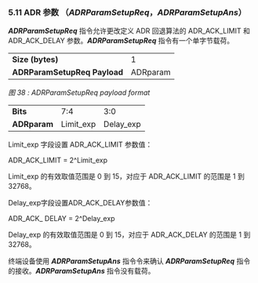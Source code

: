 ### 5.11 ADR 参数 （***ADRParamSetupReq***，***ADRParamSetupAns***）

***ADRParamSetupReq*** 指令允许更改定义 ADR 回退算法的 ADR_ACK_LIMIT 和 ADR_ACK_DELAY 参数。***ADRParamSetupReq*** 指令有一个单字节载荷。


<table class="lora-table">
   <tr>
      <td><b>Size (bytes)</b></td>   
      <td>1</td>   
   </tr>
   <tr>
      <td><b>ADRParamSetupReq Payload</b></td>
      <td>ADRparam</td>
   </tr>
</table>   

*图 38 : ADRParamSetupReq payload format*

<table class="lora-table">
   <tr>
      <td><b>Bits</b></td>   
      <td>7:4</td>   
      <td>3:0</td>   
   </tr>
   <tr>
      <td><b>ADRparam</b></td>
      <td>Limit_exp</td>
      <td>Delay_exp</td>   
   </tr>
</table>   

Limit_exp 字段设置 ADR_ACK_LIMIT 参数值：

ADR_ACK_LIMIT = 2^Limit_exp

Limit_exp 的有效取值范围是 0 到 15，对应于 ADR_ACK_LIMIT 的范围是 1 到 32768。

Delay_exp字段设置ADR_ACK_DELAY参数值：

ADR_ACK_ DELAY = 2^Delay_exp

Delay_exp 的有效取值范围是 0 到 15，对应于 ADR_ACK_DELAY 的范围是 1 到 32768。

终端设备使用 ***ADRParamSetupAns*** 指令令来确认 ***ADRParamSetupReq*** 指令的接收。***ADRParamSetupAns*** 指令没有载荷。


